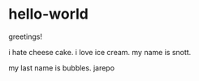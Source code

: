 # hello-world

greetings!

i hate cheese cake. i love ice cream. my name is snott. 

my last name is bubbles. 
jarepo
